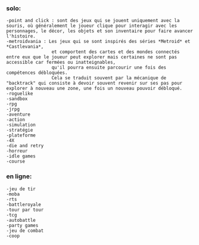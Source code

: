 ### solo:

    -point and click : sont des jeux qui se jouent uniquement avec la souris, où généralement le joueur clique pour interagir avec les personnages, le décor, les objets et son inventaire pour faire avancer l'histoire.
    -metroidvania : Les jeux qui se sont inspirés des séries *Metroid* et *Castlevania*,
                     et comportent des cartes et des mondes connectés entre eux que le joueur peut explorer mais certaines ne sont pas accessible car fermées ou inatteignables,
                     qu'il pourra ensuite parcourir une fois des compétences débloquées.
                     Cela se traduit souvent par la mécanique de "backtrack" qui consiste à devoir souvent revenir sur ses pas pour explorer à nouveau une zone, une fois un nouveau pouvoir débloqué.
    -roguelike
    -sandbox
    -rpg
    -jrpg
    -aventure
    -action
    -simulation
    -stratégie
    -plateforme
    -4X
    -die and retry
    -horreur
    -idle games
    -course

### en ligne:

    -jeu de tir
    -moba
    -rts
    -battleroyale
    -tour par tour
    -tcg
    -autobattle
    -party games
    -jeu de combat
    -coop
